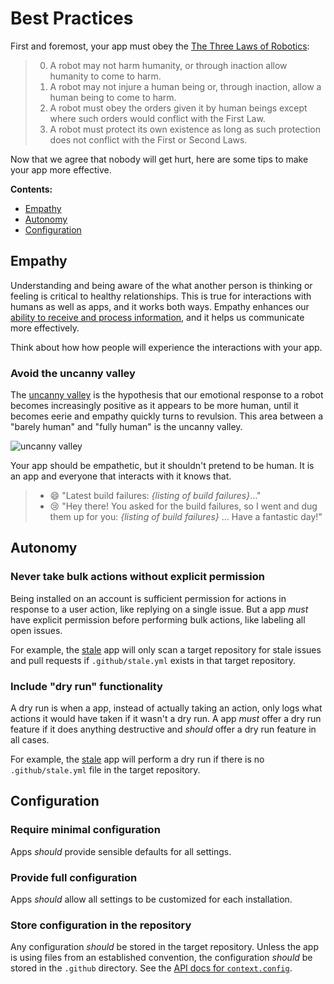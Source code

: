 # Best Practices

First and foremost, your app must obey the [The Three Laws of Robotics](https://en.wikipedia.org/wiki/Three_Laws_of_Robotics):

> 0. A robot may not harm humanity, or through inaction allow humanity to come to harm.
> 1. A robot may not injure a human being or, through inaction, allow a human being to come to harm.
> 2. A robot must obey the orders given it by human beings except where such orders would conflict with the First Law.
> 3. A robot must protect its own existence as long as such protection does not conflict with the First or Second Laws.

Now that we agree that nobody will get hurt, here are some tips to make your app more effective.

**Contents:**

- [Empathy](#empathy)
- [Autonomy](#autonomy)
- [Configuration](#configuration)

## Empathy

Understanding and being aware of the what another person is thinking or feeling is critical to healthy relationships. This is true for interactions with humans as well as apps, and it works both ways. Empathy enhances our [ability to receive and process information](http://5a5f89b8e10a225a44ac-ccbed124c38c4f7a3066210c073e7d55.r9.cf1.rackcdn.com/files/pdfs/news/Empathy_on_the_Edge.pdf), and it helps us communicate more effectively.

Think about how how people will experience the interactions with your app.

### Avoid the uncanny valley

The [uncanny valley](https://en.wikipedia.org/wiki/Uncanny_valley) is the hypothesis that our emotional response to a robot becomes increasingly positive as it appears to be more human, until it becomes eerie and empathy quickly turns to revulsion. This area between a "barely human" and "fully human" is the uncanny valley.

![uncanny valley](https://upload.wikimedia.org/wikipedia/commons/f/f0/Mori_Uncanny_Valley.svg)

Your app should be empathetic, but it shouldn't pretend to be human. It is an app and everyone that interacts with it knows that.

> - :smile: "Latest build failures: _{listing of build failures}_…"
> - :cry: "Hey there! You asked for the build failures, so I went and dug them up for you: _{listing of build failures}_ … Have a fantastic day!"

## Autonomy

### Never take bulk actions without explicit permission

Being installed on an account is sufficient permission for actions in response to a user action, like replying on a single issue. But a app _must_ have explicit permission before performing bulk actions, like labeling all open issues.

For example, the [stale](https://github.com/probot/stale) app will only scan a target repository for stale issues and pull requests if `.github/stale.yml` exists in that target repository.

### Include "dry run" functionality

A dry run is when a app, instead of actually taking an action, only logs what actions it would have taken if it wasn't a dry run. A app _must_ offer a dry run feature if it does anything destructive and _should_ offer a dry run feature in all cases.

For example, the [stale](https://github.com/probot/stale) app will perform a dry run if there is no `.github/stale.yml` file in the target repository.

## Configuration

### Require minimal configuration

Apps _should_ provide sensible defaults for all settings.

### Provide full configuration

Apps _should_ allow all settings to be customized for each installation.

### Store configuration in the repository

Any configuration _should_ be stored in the target repository. Unless the app is using files from an established convention, the configuration _should_ be stored in the `.github` directory. See the [API docs for `context.config`](https://probot.github.io/api/latest/classes/context.html#config).
